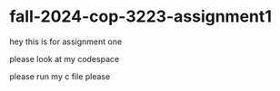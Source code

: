 # fall-2024-cop-3223-assignment1
hey this is for assignment one




please look at my codespace



please run my c file please
